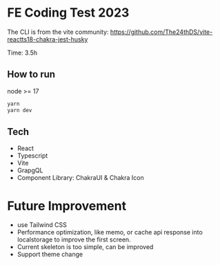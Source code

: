 # FE Coding Test 2023

The CLI is from the vite community: https://github.com/The24thDS/vite-reactts18-chakra-jest-husky

Time: 3.5h


## How to run
node >= 17

```javascript
yarn
yarn dev
```

## Tech

- React
- Typescript
- Vite
- GrapgQL
- Component Library: ChakraUI & Chakra Icon

# Future Improvement

- use Tailwind CSS
- Performance optimization, like memo, or cache api response into localstorage to improve the first screen.
- Current skeleton is too simple, can be improved
- Support theme change